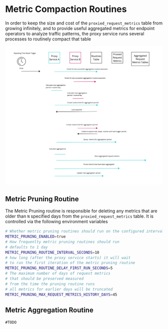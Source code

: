 # Metric Compaction Routines

In order to keep the size and cost of the `proxied_request_metrics` table from growing infinitely, and to provide useful aggregated metrics for endpoint operators to analyze traffic patterns, the proxy service runs several processes to routinely compact that table

![Metric Compaction Routine Conceptual Overview](./images/metric_compaction_routine_conceptual.jpg)

## Metric Pruning Routine

The Metric Pruning routine is responsible for deleting any metrics that are older than `N` specified days from the `proxied_request_metrics` table. It is controlled via the following environment variables

```bash
# Whether metric pruning routines should run on the configured interval, defaults to true
METRIC_PRUNING_ENABLED=true
# How frequenlty metric pruning routines should run
# defaults to 1 day
METRIC_PRUNING_ROUTINE_INTERVAL_SECONDS=10
# how long (after the proxy service starts) it will wait
# to run the first iteration of the metric pruning routine
METRIC_PRUNING_ROUTINE_DELAY_FIRST_RUN_SECONDS=5
# The maximum number of days of request metrics
# that should be preserved measured
# from the time the pruning routine runs
# all metrics for earlier days will be truncated
METRIC_PRUNING_MAX_REQUEST_METRICS_HISTORY_DAYS=45
```

## Metric Aggregation Routine

`#TODO`
